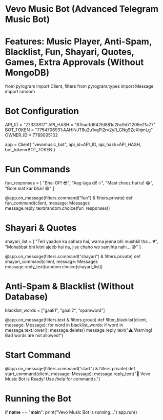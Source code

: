 # Vevo Music Bot (Advanced Telegram Music Bot)
# Features: Music Player, Anti-Spam, Blacklist, Fun, Shayari, Quotes, Games, Extra Approvals (Without MongoDB)

from pyrogram import Client, filters
from pyrogram.types import Message
import random

# Bot Configuration
API_ID = "27333817"
API_HASH = "67eac1d942fd881c2bc9d71209e21a77"
BOT_TOKEN = "7754706931:AAHiNJT8u2u1vqPI2rv2yR_GNg9ZcXhjmLg"
OWNER_ID = 7789005102

app = Client(
    "vevomusic_bot",
    api_id=API_ID,
    api_hash=API_HASH,
    bot_token=BOT_TOKEN
)

# Fun Commands
fun_responses = [
    "Bhai OP! 😎", "Aag laga di! 🔥", "Mast cheez hai tu! 😂", "Bore mat kar bhai! 😆"
]

@app.on_message(filters.command("fun") & filters.private)
def fun_command(client, message: Message):
    message.reply_text(random.choice(fun_responses))

# Shayari & Quotes
shayari_list = [
    "Teri yaadon ka sahara hai, warna jeena bhi mushkil tha... 💔",
    "Mohabbat bhi kitni ajeeb hai na, jise chaho wo samjhta nahi... 😞"
]

@app.on_message(filters.command("shayari") & filters.private)
def shayari_command(client, message: Message):
    message.reply_text(random.choice(shayari_list))

# Anti-Spam & Blacklist (Without Database)
blacklist_words = ["gaali1", "gaali2", "spamword"]

@app.on_message(filters.text & filters.group)
def filter_blacklist(client, message: Message):
    for word in blacklist_words:
        if word in message.text.lower():
            message.delete()
            message.reply_text("⚠️ Warning! Bad words are not allowed!")

# Start Command
@app.on_message(filters.command("start") & filters.private)
def start_command(client, message: Message):
    message.reply_text("🎵 Vevo Music Bot is Ready! Use /help for commands.")

# Running the Bot
if __name__ == "__main__":
    print("Vevo Music Bot is running...")
    app.run()
